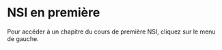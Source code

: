 # NSI en première

Pour accéder à un chapitre du cours de première NSI, cliquez sur le menu de gauche.
